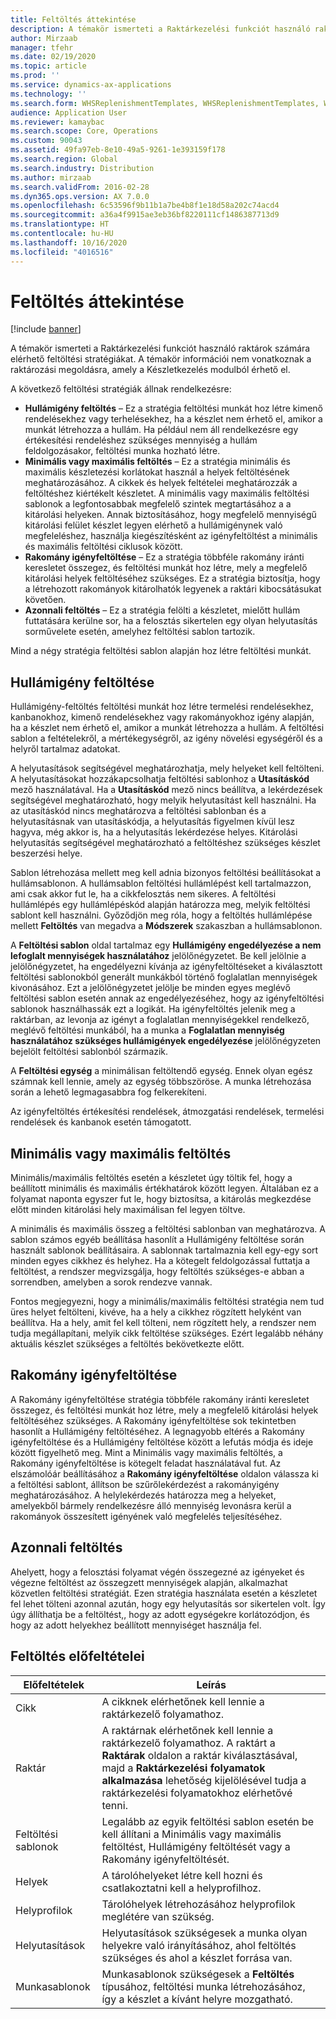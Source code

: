 ```yaml
---
title: Feltöltés áttekintése
description: A témakör ismerteti a Raktárkezelési funkciót használó raktárok számára elérhető feltöltési stratégiákat.
author: Mirzaab
manager: tfehr
ms.date: 02/19/2020
ms.topic: article
ms.prod: ''
ms.service: dynamics-ax-applications
ms.technology: ''
ms.search.form: WHSReplenishmentTemplates, WHSReplenishmentTemplates, WHSInventFixedLocation
audience: Application User
ms.reviewer: kamaybac
ms.search.scope: Core, Operations
ms.custom: 90043
ms.assetid: 49fa97eb-8e10-49a5-9261-1e393159f178
ms.search.region: Global
ms.search.industry: Distribution
ms.author: mirzaab
ms.search.validFrom: 2016-02-28
ms.dyn365.ops.version: AX 7.0.0
ms.openlocfilehash: 6c53596f9b11b1a7be4b8f1e18d58a202c74acd4
ms.sourcegitcommit: a36a4f9915ae3eb36bf8220111cf1486387713d9
ms.translationtype: HT
ms.contentlocale: hu-HU
ms.lasthandoff: 10/16/2020
ms.locfileid: "4016516"
---
```

# <a name="replenishment-overview"></a>Feltöltés áttekintése

[!include [banner](../includes/banner.md)]

A témakör ismerteti a Raktárkezelési funkciót használó raktárok számára elérhető feltöltési stratégiákat. A témakör információi nem vonatkoznak a raktározási megoldásra, amely a Készletkezelés modulból érhető el.

A következő feltöltési stratégiák állnak rendelkezésre:

- **Hullámigény feltöltés** – Ez a stratégia feltöltési munkát hoz létre kimenő rendelésekhez vagy terhelésekhez, ha a készlet nem érhető el, amikor a munkát létrehozza a hullám. Ha például nem áll rendelkezésre egy értékesítési rendeléshez szükséges mennyiség a hullám feldolgozásakor, feltöltési munka hozható létre.
- **Minimális vagy maximális feltöltés** – Ez a stratégia minimális és maximális készletezési korlátokat használ a helyek feltöltésének meghatározásához. A cikkek és helyek feltételei meghatározzák a feltöltéshez kiértékelt készletet. A minimális vagy maximális feltöltési sablonok a legfontosabbak megfelelő szintek megtartásához a a kitárolási helyeken. Annak biztosításához, hogy megfelelő mennyiségű kitárolási felület készlet legyen elérhető a hullámigénynek való megfeleléshez, használja kiegészítésként az igényfeltöltést a minimális és maximális feltöltési ciklusok között.
- **Rakomány igényfeltöltése** – Ez a stratégia többféle rakomány iránti keresletet összegez, és feltöltési munkát hoz létre, mely a megfelelő kitárolási helyek feltöltéséhez szükséges. Ez a stratégia biztosítja, hogy a létrehozott rakományok kitárolhatók legyenek a raktári kibocsátásukat követően.
- **Azonnali feltöltés** – Ez a stratégia felölti a készletet, mielőtt hullám futtatására kerülne sor, ha a felosztás sikertelen egy olyan helyutasítás sorművelete esetén, amelyhez feltöltési sablon tartozik. 

Mind a négy stratégia feltöltési sablon alapján hoz létre feltöltési munkát.

## <a name="wave-demand-replenishment"></a>Hullámigény feltöltése
Hullámigény-feltöltés feltöltési munkát hoz létre termelési rendelésekhez, kanbanokhoz, kimenő rendelésekhez vagy rakományokhoz igény alapján, ha a készlet nem érhető el, amikor a munkát létrehozza a hullám. A feltöltési sablon a feltételekről, a mértékegységről, az igény növelési egységéről és a helyről tartalmaz adatokat. 

A helyutasítások segítségével meghatározhatja, mely helyeket kell feltölteni. A helyutasításokat hozzákapcsolhatja feltöltési sablonhoz a **Utasításkód** mező használatával. Ha a **Utasításkód** mező nincs beállítva, a lekérdezések segítségével meghatározható, hogy melyik helyutasítást kell használni. Ha az utasításkód nincs meghatározva a feltöltési sablonban és a helyutasításnak van utasításkódja, a helyutasítás figyelmen kívül lesz hagyva, még akkor is, ha a helyutasítás lekérdezése helyes. Kitárolási helyutasítás segítségével meghatározható a feltöltéshez szükséges készlet beszerzési helye. 

Sablon létrehozása mellett meg kell adnia bizonyos feltöltési beállításokat a hullámsablonon. A hullámsablon feltöltési hullámlépést kell tartalmazzon, ami csak akkor fut le, ha a cikkfelosztás nem sikeres. A feltöltési hullámlépés egy hullámlépéskód alapján határozza meg, melyik feltöltési sablont kell használni. Győződjön meg róla, hogy a feltöltés hullámlépése mellett **Feltöltés** van megadva a **Módszerek** szakaszban a hullámsablonon. 

A **Feltöltési sablon** oldal tartalmaz egy **Hullámigény engedélyezése a nem lefoglalt mennyiségek használatához** jelölőnégyzetet. Be kell jelölnie a jelölőnégyzetet, ha engedélyezni kívánja az igényfeltöltéseket a kiválasztott feltöltési sablonokból generált munkákból történő foglalatlan mennyiségek kivonásához. Ezt a jelölőnégyzetet jelölje be minden egyes meglévő feltöltési sablon esetén annak az engedélyezéséhez, hogy az igényfeltöltési sablonok használhassák ezt a logikát. Ha igényfeltöltés jelenik meg a raktárban, az levonja az igényt a foglalatlan mennyiségekkel rendelkező, meglévő feltöltési munkából, ha a munka a **Foglalatlan mennyiség használatához szükséges hullámigények engedélyezése** jelölőnégyzeten bejelölt feltöltési sablonból származik.

A **Feltöltési egység** a minimálisan feltöltendő egység. Ennek olyan egész számnak kell lennie, amely az egység többszöröse. A munka létrehozása során a lehető legmagasabbra fog felkerekíteni.

Az igényfeltöltés értékesítési rendelések, átmozgatási rendelések, termelési rendelések és kanbanok esetén támogatott. 

## <a name="minmax-replenishment"></a>Minimális vagy maximális feltöltés
Minimális/maximális feltöltés esetén a készletet úgy töltik fel, hogy a beállított minimális és maximális értékhatárok között legyen. Általában ez a folyamat naponta egyszer fut le, hogy biztosítsa, a kitárolás megkezdése előtt minden kitárolási hely maximálisan fel legyen töltve. 

A minimális és maximális összeg a feltöltési sablonban van meghatározva. A sablon számos egyéb beállítása hasonlít a Hullámigény feltöltése során használt sablonok beállításaira. A sablonnak tartalmaznia kell egy-egy sort minden egyes cikkhez és helyhez. Ha a kötegelt feldolgozással futtatja a feltöltést, a rendszer megvizsgálja, hogy feltöltés szükséges-e abban a sorrendben, amelyben a sorok rendezve vannak. 

Fontos megjegyezni, hogy a minimális/maximális feltöltési stratégia nem tud üres helyet feltölteni, kivéve, ha a hely a cikkhez rögzített helyként van beállítva. Ha a hely, amit fel kell tölteni, nem rögzített hely, a rendszer nem tudja megállapítani, melyik cikk feltöltése szükséges. Ezért legalább néhány aktuális készlet szükséges a feltöltés bekövetkezte előtt.

## <a name="load-demand-replenishment"></a>Rakomány igényfeltöltése
A Rakomány igényfeltöltése stratégia többféle rakomány iránti keresletet összegez, és feltöltési munkát hoz létre, mely a megfelelő kitárolási helyek feltöltéséhez szükséges. A Rakomány igényfeltöltése sok tekintetben hasonlít a Hullámigény feltöltéséhez. A legnagyobb eltérés a Rakomány igényfeltöltése és a Hullámigény feltöltése között a lefutás módja és ideje között figyelhető meg. Mint a Minimális vagy maximális feltöltés, a Rakomány igényfeltöltése is kötegelt feladat használatával fut. Az elszámolóár beállításához a **Rakomány igényfeltöltése** oldalon válassza ki a feltöltési sablont, állítson be szűrőlekérdezést a rakományigény meghatározásához. A helylekérdezés határozza meg a helyeket, amelyekből bármely rendelkezésre álló mennyiség levonásra kerül a rakományok összesített igényének való megfelelés teljesítéséhez.

## <a name="immediate-replenishment"></a>Azonnali feltöltés
Ahelyett, hogy a felosztási folyamat végén összegezné az igényeket és végezne feltöltést az összegzett mennyiségek alapján, alkalmazhat közvetlen feltöltési stratégiát. Ezen stratégia használata esetén a készletet fel lehet tölteni azonnal azután, hogy egy helyutasítás sor sikertelen volt. Így úgy állíthatja be a feltöltést,, hogy az adott egységekre korlátozódjon, és hogy az adott helyekhez beállított mennyiséget használja fel.

## <a name="replenishment-prerequisites"></a>Feltöltés előfeltételei

|      Előfeltételek       |                                                                                                                                Leírás                                                                                                                                 |
|-------------------------|----------------------------------------------------------------------------------------------------------------------------------------------------------------------------------------------------------------------------------------------------------------------------|
|          Cikk           |                                                                                                        A cikknek elérhetőnek kell lennie a raktárkezelő folyamathoz.                                                                                                        |
|        Raktár        | A raktárnak elérhetőnek kell lennie a raktárkezelő folyamathoz. A raktárt a <strong>Raktárak</strong> oldalon a raktár kiválasztásával, majd a <strong>Raktárkezelési folyamatok alkalmazása</strong> lehetőség kijelölésével tudja a raktárkezelési folyamatokhoz elérhetővé tenni. |
| Feltöltési sablonok |                                                                   Legalább az egyik feltöltési sablon esetén be kell állítani a Minimális vagy maximális feltöltést, Hullámigény feltöltését vagy a Rakomány igényfeltöltését.                                                                   |
|        Helyek        |                                                                                                       A tárolóhelyeket létre kell hozni és csatlakoztatni kell a helyprofilhoz.                                                                                                       |
|    Helyprofilok    |                                                                                                        Tárolóhelyek létrehozásához helyprofilok meglétére van szükség.                                                                                                        |
|   Helyutasítások   |                                                       Helyutasítások szükségesek a munka olyan helyekre való irányításához, ahol feltöltés szükséges és ahol a készlet forrása van.                                                        |
|     Munkasablonok      |                                                   Munkasablonok szükségesek a <strong>Feltöltés</strong> típusához, feltöltési munka létrehozásához, így a készlet a kívánt helyre mozgatható.                                                    |

